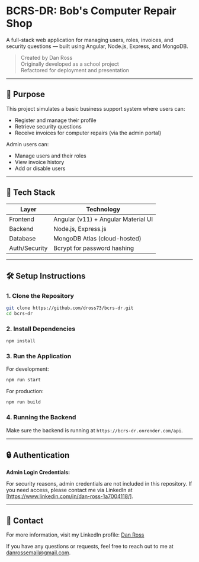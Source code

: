 
# BCRS-DR: Bob's Computer Repair Shop

A full-stack web application for managing users, roles, invoices, and security questions — built using Angular, Node.js, Express, and MongoDB.

> Created by Dan Ross  
> Originally developed as a school project  
> Refactored for deployment and presentation

---

## 🧠 Purpose

This project simulates a basic business support system where users can:
- Register and manage their profile
- Retrieve security questions
- Receive invoices for computer repairs (via the admin portal)

Admin users can:
- Manage users and their roles
- View invoice history
- Add or disable users

---

## 🚀 Tech Stack

| Layer       | Technology                         |
|-------------|-------------------------------------|
| Frontend    | Angular (v11) + Angular Material UI |
| Backend     | Node.js, Express.js                |
| Database    | MongoDB Atlas (cloud-hosted)       |
| Auth/Security | Bcrypt for password hashing       |

---

## 🛠️ Setup Instructions

### 1. Clone the Repository

```bash
git clone https://github.com/dross73/bcrs-dr.git
cd bcrs-dr
```

### 2. Install Dependencies

```bash
npm install
```

### 3. Run the Application

For development:

```bash
npm run start
```

For production:

```bash
npm run build
```

### 4. Running the Backend

Make sure the backend is running at `https://bcrs-dr.onrender.com/api`.

---

## 🔒 Authentication

**Admin Login Credentials:**

For security reasons, admin credentials are not included in this repository. If you need access, please contact me via LinkedIn at [https://www.linkedin.com/in/dan-ross-1a7004118/].

---

## 📱 Contact

For more information, visit my LinkedIn profile: [Dan Ross](https://www.linkedin.com/in/dan-ross-1a7004118/)

If you have any questions or requests, feel free to reach out to me at [danrossemail@gmail.com](mailto:danrossemail@gmail.com).
